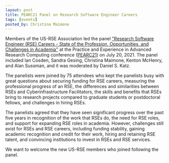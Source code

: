 ```yaml
---
layout: post
title: PEARC21 Panel on Research Software Engineer Careers
tags: [events]
posted_by: Christina Maimone
---
```


Members of the US-RSE Association led the panel ["Research Software Engineer (RSE) Careers - State of the Profession, Opportunities, and Challenges in Academia"](https://pearc21.sched.com/event/kN61/research-software-engineer-rse-careers-state-of-the-profession-opportunities-and-challenges-in-academia) at the Practice and Experience in Advanced Research Computing conference ([PEARC21](https://pearc.acm.org/pearc21/)) on July 20, 2021.  The panel included Ian Cosden, Sandra Gesing, Christina Maimone, Kenton McHenry, and Alan Sussman, and it was moderated by Daniel S. Katz.  

The panelists were joined by 75 attendees who kept the panelists busy with great questions about securing funding for RSE careers, measuring the professional progress of an RSE, the differences and similarities between RSEs and Cyberinfrastructure Facilitators, the skills and benefits that RSEs bring to research projects compared to graduate students or postdoctoral fellows, and challenges in hiring RSEs.  

The panelists agreed that they have seen significant progress over the past five years in recognition of the work that RSEs do, the need for RSE roles, and support for expanding RSE roles in academia.  However, challenges still exist for RSEs and RSE careers, including funding stability, gaining academic recognition and credit for their work, hiring and retaining RSE talent, and convincing institutions to invest in RSEs and RSE services.

We want to welcome the new US-RSE members who joined following the panel.
